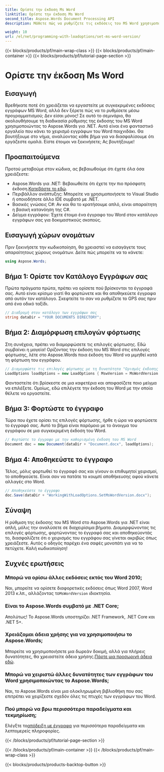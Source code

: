 ```yaml
---
title: Ορίστε την έκδοση Ms Word
linktitle: Ορίστε την έκδοση Ms Word
second_title: Aspose.Words Document Processing API
description: Μάθετε πώς να ρυθμίζετε τις εκδόσεις του MS Word χρησιμοποιώντας το Aspose.Words για .NET με τον λεπτομερή οδηγό μας. Ιδανικό για προγραμματιστές που θέλουν να βελτιστοποιήσουν τη διαχείριση εγγράφων.

weight: 10
url: /el/net/programming-with-loadoptions/set-ms-word-version/
---
```


{{< blocks/products/pf/main-wrap-class >}}
{{< blocks/products/pf/main-container >}}
{{< blocks/products/pf/tutorial-page-section >}}

# Ορίστε την έκδοση Ms Word

## Εισαγωγή

Βρεθήκατε ποτέ ότι χρειάζεται να εργαστείτε με συγκεκριμένες εκδόσεις εγγράφων MS Word, αλλά δεν ξέρετε πώς να το ρυθμίσετε μέσω προγραμματισμού; Δεν είσαι μόνος! Σε αυτό το σεμινάριο, θα ακολουθήσουμε τη διαδικασία ρύθμισης της έκδοσης του MS Word χρησιμοποιώντας το Aspose.Words για .NET. Αυτό είναι ένα φανταστικό εργαλείο που κάνει το χειρισμό εγγράφων του Word παιχνιδάκι. Θα βουτήξουμε στο νήμα, αναλύοντας κάθε βήμα για να διασφαλίσουμε ότι εργάζεστε ομαλά. Είστε έτοιμοι να ξεκινήσετε; Ας βουτήξουμε!

## Προαπαιτούμενα

Προτού μεταβούμε στον κώδικα, ας βεβαιωθούμε ότι έχετε όλα όσα χρειάζεστε:

-  Aspose.Words για .NET: Βεβαιωθείτε ότι έχετε την πιο πρόσφατη έκδοση.[Κατεβάστε το εδώ](https://releases.aspose.com/words/net/).
- Περιβάλλον ανάπτυξης: Μπορείτε να χρησιμοποιήσετε το Visual Studio ή οποιοδήποτε άλλο IDE συμβατό με .NET.
- Βασικές γνώσεις C#: Αν και θα το κρατήσουμε απλό, είναι απαραίτητη η βασική κατανόηση της C#.
- Δείγμα εγγράφου: Έχετε έτοιμο ένα έγγραφο του Word στον κατάλογο εγγράφων σας για δοκιμαστικούς σκοπούς.

## Εισαγωγή χώρων ονομάτων

Πριν ξεκινήσετε την κωδικοποίηση, θα χρειαστεί να εισαγάγετε τους απαραίτητους χώρους ονομάτων. Δείτε πώς μπορείτε να το κάνετε:

```csharp
using Aspose.Words;
```

## Βήμα 1: Ορίστε τον Κατάλογο Εγγράφων σας

Πρώτα πράγματα πρώτα, πρέπει να ορίσετε πού βρίσκονται τα έγγραφά σας. Αυτό είναι κρίσιμο γιατί θα φορτώνετε και θα αποθηκεύετε έγγραφα από αυτόν τον κατάλογο. Σκεφτείτε το σαν να ρυθμίζετε το GPS σας πριν από ένα οδικό ταξίδι.

```csharp
// Διαδρομή στον κατάλογο των εγγράφων σας
string dataDir = "YOUR DOCUMENTS DIRECTORY";
```

## Βήμα 2: Διαμόρφωση επιλογών φόρτωσης

Στη συνέχεια, πρέπει να διαμορφώσετε τις επιλογές φόρτωσης. Εδώ συμβαίνει η μαγεία! Ορίζοντας την έκδοση του MS Word στις επιλογές φόρτωσης, λέτε στο Aspose.Words ποια έκδοση του Word να μιμηθεί κατά τη φόρτωση του εγγράφου.

```csharp
// Διαμορφώστε τις επιλογές φόρτωσης με τη δυνατότητα "Ορισμός έκδοσης MS Word".
LoadOptions loadOptions = new LoadOptions { MswVersion = MsWordVersion.Word2010 };
```

Φανταστείτε ότι βρίσκεστε σε μια καφετέρια και αποφασίζετε ποιο μείγμα να επιλέξετε. Ομοίως, εδώ επιλέγετε την έκδοση του Word με την οποία θέλετε να εργαστείτε.

## Βήμα 3: Φορτώστε το έγγραφο

Τώρα που έχετε ορίσει τις επιλογές φόρτωσης, ήρθε η ώρα να φορτώσετε το έγγραφό σας. Αυτό το βήμα είναι παρόμοιο με το άνοιγμα του εγγράφου σε μια συγκεκριμένη έκδοση του Word.

```csharp
// Φορτώστε το έγγραφο με την καθορισμένη έκδοση του MS Word
Document doc = new Document(dataDir + "Document.docx", loadOptions);
```

## Βήμα 4: Αποθηκεύστε το έγγραφο

Τέλος, μόλις φορτωθεί το έγγραφό σας και γίνουν οι επιθυμητοί χειρισμοί, το αποθηκεύετε. Είναι σαν να πατάτε το κουμπί αποθήκευσης αφού κάνετε αλλαγές στο Word.

```csharp
// Αποθηκεύστε το έγγραφο
doc.Save(dataDir + "WorkingWithLoadOptions.SetMsWordVersion.docx");
```

## Σύναψη

Η ρύθμιση της έκδοσης του MS Word στο Aspose.Words για .NET είναι απλή, μόλις την αναλύσετε σε διαχειρίσιμα βήματα. Διαμορφώνοντας τις επιλογές φόρτωσης, φορτώνοντας το έγγραφό σας και αποθηκεύοντάς το, διασφαλίζετε ότι ο χειρισμός του εγγράφου σας γίνεται ακριβώς όπως χρειάζεστε. Αυτός ο οδηγός παρέχει ένα σαφές μονοπάτι για να το πετύχετε. Καλή κωδικοποίηση!

## Συχνές ερωτήσεις

### Μπορώ να ορίσω άλλες εκδόσεις εκτός του Word 2010;
 Ναι, μπορείτε να ορίσετε διαφορετικές εκδόσεις όπως Word 2007, Word 2013 κ.λπ., αλλάζοντας το`MsWordVersion` ιδιοκτησία.

### Είναι το Aspose.Words συμβατό με .NET Core;
Απολύτως! Το Aspose.Words υποστηρίζει .NET Framework, .NET Core και .NET 5+.

### Χρειάζομαι άδεια χρήσης για να χρησιμοποιήσω το Aspose.Words;
 Μπορείτε να χρησιμοποιήσετε μια δωρεάν δοκιμή, αλλά για πλήρεις δυνατότητες, θα χρειαστείτε άδεια χρήσης.[Πάρτε μια προσωρινή άδεια εδώ](https://purchase.aspose.com/temporary-license/).

### Μπορώ να χειριστώ άλλες δυνατότητες των εγγράφων του Word χρησιμοποιώντας το Aspose.Words;
Ναι, το Aspose.Words είναι μια ολοκληρωμένη βιβλιοθήκη που σας επιτρέπει να χειρίζεστε σχεδόν όλες τις πτυχές των εγγράφων του Word.

### Πού μπορώ να βρω περισσότερα παραδείγματα και τεκμηρίωση;
 Ελέγξτε το[απόδειξη με έγγραφα](https://reference.aspose.com/words/net/) για περισσότερα παραδείγματα και λεπτομερείς πληροφορίες.

{{< /blocks/products/pf/tutorial-page-section >}}

{{< /blocks/products/pf/main-container >}}
{{< /blocks/products/pf/main-wrap-class >}}

{{< blocks/products/products-backtop-button >}}
